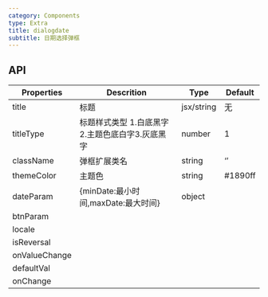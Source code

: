 ```yaml
---
category: Components
type: Extra
title: dialogdate
subtitle: 日期选择弹框
---
```



## API

| Properties    | Descrition                                      | Type       | Default |
| ------------- | ----------------------------------------------- | ---------- | ------- |
| title         | 标题                                            | jsx/string | 无      |
| titleType     | 标题样式类型 1.白底黑字2.主题色底白字3.灰底黑字 | number     | 1       |
| className     | 弹框扩展类名                                    | string     | ‘’      |
| themeColor    | 主题色                                          | string     | #1890ff |
| dateParam     | {minDate:最小时间,maxDate:最大时间}             | object     |         |
| btnParam      |                                                 |            |         |
| locale        |                                                 |            |         |
| isReversal    |                                                 |            |         |
| onValueChange |                                                 |            |         |
| defaultVal    |                                                 |            |         |
| onChange      |                                                 |            |         |



